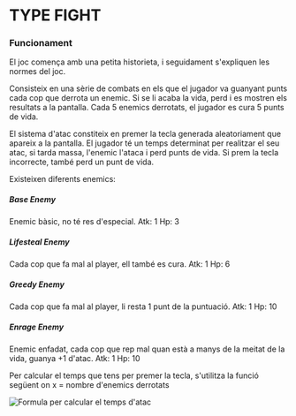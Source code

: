 # TYPE FIGHT

### Funcionament

El joc comença amb una petita historieta, i seguidament s'expliquen les normes del joc.

Consisteix en una sèrie de combats en els que el jugador va guanyant punts cada cop que derrota un enemic. 
Si se li acaba la vida, perd i es mostren els resultats a la pantalla.
Cada 5 enemics derrotats, el jugador es cura 5 punts de vida.

El sistema d'atac constiteix en premer la tecla generada aleatoriament que apareix a la pantalla.
El jugador té un temps determinat per realitzar el seu atac, si tarda massa, l'enemic l'ataca i perd punts de vida.
Si prem la tecla incorrecte, també perd un punt de vida.

Existeixen diferents enemics:

##### Base Enemy
Enemic bàsic, no té res d'especial.
Atk: 1
Hp: 3

##### Lifesteal Enemy
Cada cop que fa mal al player, ell també es cura.
Atk: 1
Hp: 6

##### Greedy Enemy
Cada cop que fa mal al player, li resta 1 punt de la puntuació.
Atk: 1
Hp: 10

##### Enrage Enemy
Enemic enfadat, cada cop que rep mal quan està a manys de la meitat de la vida, guanya +1 d'atac.
Atk: 1
Hp: 10


Per calcular el temps que tens per premer la tecla, s'utilitza la funció següent on x = nombre d'enemics derrotats

![Formula per calcular el temps d'atac](https://imgur.com/kNJ6hMh)
